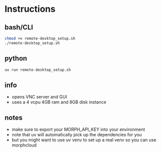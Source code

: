 # Instructions

## bash/CLI
```bash
chmod +x remote-desktop_setup.sh
./remote-desktop_setup.sh
```

## python
```python
uv run remote-desktop_setup.sh
```

## info
- opens VNC server and GUI
- uses a 4 vcpu 4GB ram and 8GB disk instance

## notes
- make sure to export your MORPH_API_KEY into your environment
- note that uv will automatically pick up the dependencies for you
- but you might want to use uv venv to set up a real venv so you can use morphcloud
